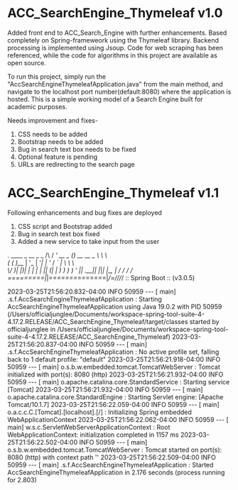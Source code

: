 # ACC_SearchEngine_Thymeleaf v1.0

Added front end to ACC_Search_Engine with further enhancements.
Based completely on Spring-frameweork using the Thymeleaf library.
Backend processing is implemented using Jsoup.
Code for web scraping has been referenced, while the code for algorithms in this project are available as open source.

To run this project, simply run the "AccSearchEngineThymeleafApplication.java" from the main method,
and navigate to the localhost port number(default:8080) where the application is hosted. This is a simple working model of a Search Engine
built for academic purposes.

Needs improvement and fixes-
1) CSS needs to be added
2) Bootstrap needs to be added
3) Bug in search text box needs to be fixed
4) Optional feature is pending
5) URLs are redirecting to the search page

# ACC_SearchEngine_Thymeleaf v1.1

Following enhancements and bug fixes are deployed

1) CSS script and Bootstrap added
2) Bug in search text box fixed
4) Added a new service to take input from the user

  .   ____          _            __ _ _
 /\\ / ___'_ __ _ _(_)_ __  __ _ \ \ \ \
( ( )\___ | '_ | '_| | '_ \/ _` | \ \ \ \
 \\/  ___)| |_)| | | | | || (_| |  ) ) ) )
  '  |____| .__|_| |_|_| |_\__, | / / / /
 =========|_|==============|___/=/_/_/_/
 :: Spring Boot ::                (v3.0.5)

2023-03-25T21:56:20.832-04:00  INFO 50959 --- [           main] .s.f.AccSearchEngineThymeleafApplication : Starting AccSearchEngineThymeleafApplication using Java 19.0.2 with PID 50959 (/Users/officialjunglee/Documents/workspace-spring-tool-suite-4-4.17.2.RELEASE/ACC_SearchEngine_Thymeleaf/target/classes started by officialjunglee in /Users/officialjunglee/Documents/workspace-spring-tool-suite-4-4.17.2.RELEASE/ACC_SearchEngine_Thymeleaf)
2023-03-25T21:56:20.837-04:00  INFO 50959 --- [           main] .s.f.AccSearchEngineThymeleafApplication : No active profile set, falling back to 1 default profile: "default"
2023-03-25T21:56:21.918-04:00  INFO 50959 --- [           main] o.s.b.w.embedded.tomcat.TomcatWebServer  : Tomcat initialized with port(s): 8080 (http)
2023-03-25T21:56:21.932-04:00  INFO 50959 --- [           main] o.apache.catalina.core.StandardService   : Starting service [Tomcat]
2023-03-25T21:56:21.932-04:00  INFO 50959 --- [           main] o.apache.catalina.core.StandardEngine    : Starting Servlet engine: [Apache Tomcat/10.1.7]
2023-03-25T21:56:22.059-04:00  INFO 50959 --- [           main] o.a.c.c.C.[Tomcat].[localhost].[/]       : Initializing Spring embedded WebApplicationContext
2023-03-25T21:56:22.062-04:00  INFO 50959 --- [           main] w.s.c.ServletWebServerApplicationContext : Root WebApplicationContext: initialization completed in 1157 ms
2023-03-25T21:56:22.502-04:00  INFO 50959 --- [           main] o.s.b.w.embedded.tomcat.TomcatWebServer  : Tomcat started on port(s): 8080 (http) with context path ''
2023-03-25T21:56:22.509-04:00  INFO 50959 --- [           main] .s.f.AccSearchEngineThymeleafApplication : Started AccSearchEngineThymeleafApplication in 2.176 seconds (process running for 2.803)
